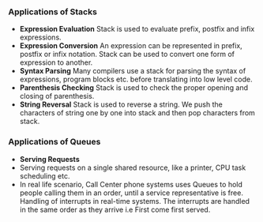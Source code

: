 ### Applications of Stacks

   - **Expression Evaluation**
    Stack is used to evaluate prefix, postfix and infix expressions.
   - **Expression Conversion**
    An expression can be represented in prefix, postfix or infix notation. Stack can be used to convert one form of expression to another.
   - **Syntax Parsing**
    Many compilers use a stack for parsing the syntax of expressions, program blocks etc. before translating into low level code.
   - **Parenthesis Checking**
    Stack is used to check the proper opening and closing of parenthesis.
   - **String Reversal**
    Stack is used to reverse a string. We push the characters of string one by one into stack and then pop characters from stack.

### Applications of Queues

   - **Serving Requests**
   - Serving requests on a single shared resource, like a printer, CPU task scheduling etc.
   - In real life scenario, Call Center phone systems uses Queues to hold people calling them in an order, until a service representative is free.
    Handling of interrupts in real-time systems. The interrupts are handled in the same order as they arrive i.e First come first served.


